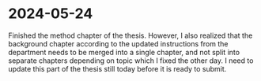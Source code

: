 # 2024-05-24

Finished the method chapter of the thesis. However, I also realized that the
background chapter according to the updated instructions from the department
needs to be merged into a single chapter, and not split into separate chapters
depending on topic which I fixed the other day. I need to update this part of
the thesis still today before it is ready to submit.
